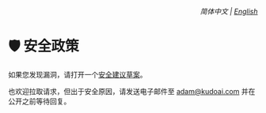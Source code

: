 <div align="right">
    <h6>
        <picture>
            <source type="image/svg+xml" media="(prefers-color-scheme: dark)" srcset="https://cdn.jsdelivr.net/gh/adamlui/userscripts@latest/assets/images/icons/earth/white/icon32.svg">
            <img height=14 src="https://cdn.jsdelivr.net/gh/adamlui/userscripts@latest/assets/images/icons/earth/black/icon32.svg">
        </picture>
        &nbsp;简体中文 |
        <a href="../SECURITY.md">English</a>
    </h6>
</div>

# 🛡️ 安全政策

如果您发现漏洞，请打开一个[安全建议草案](https://github.com/adamlui/userscripts/security/advisories/new)。

也欢迎拉取请求，但出于安全原因，请发送电子邮件至 <adam@kudoai.com> 并在公开之前等待回复。
